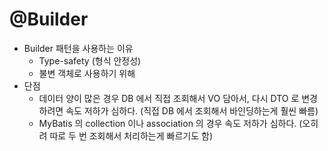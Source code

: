 # @Builder

- Builder 패턴을 사용하는 이유
  - Type-safety (형식 안정성)
  - 불변 객체로 사용하기 위해
- 단점
  - 데이터 양이 많은 경우 DB 에서 직접 조회해서 VO 담아서, 다시 DTO 로 변경하려면 속도 저하가 심하다. (직접 DB 에서 조회해서 바인딩하는게 훨씬 빠름)
  - MyBatis 의 collection 이나 association 의 경우 속도 저하가 심하다. (오히려 따로 두 번 조회해서 처리하는게 빠르기도 함)
  
 
